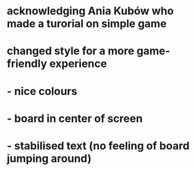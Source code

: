 # acknowledging Ania Kubów who made a turorial on simple game

# changed style for a more game-friendly experience
# - nice colours
# - board in center of screen
# - stabilised text (no feeling of board jumping around)
